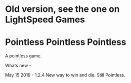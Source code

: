 # Old version, see the one on LightSpeed Games

# Pointless Pointless Pointless

A pointless game.

Whats new - 

May 15 2019 - 1.2.4
New way to win and die. Still Pointless.
